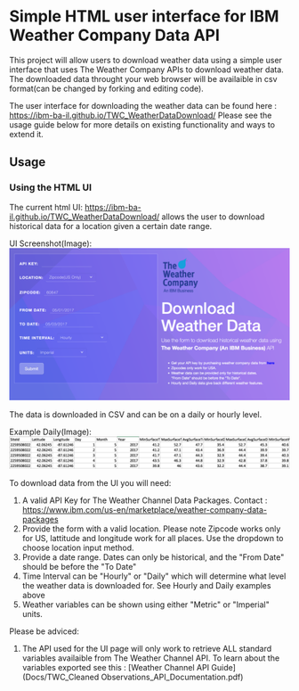 
# Simple HTML user interface for IBM Weather Company Data API

This project will allow users to download weather data using a simple user interface that uses The Weather Company APIs to download weather data. The downloaded data throught your web browser will be availaible in csv format(can be changed by forking and editing code). 

The user interface  for downloading the weather data can be found here : https://ibm-ba-il.github.io/TWC_WeatherDataDownload/
Please see the usage guide below for more details on existing functionality and ways to extend it.

## Usage

### Using the HTML UI
The current html UI: https://ibm-ba-il.github.io/TWC_WeatherDataDownload/ allows the user to download historical data for a location given a certain date range. 

UI Screenshot(Image): 
![](Docs/UIScreenshot.png?raw=true "UI Screenshot")

The data is downloaded in CSV and can be on a daily or hourly level.

Example Daily(Image): 
![](Docs/DailyExample.png?raw=true "Daily Example Data")

To download data from the UI you will need:

1. A valid API Key for The Weather Channel Data Packages. Contact : https://www.ibm.com/us-en/marketplace/weather-company-data-packages
2. Provide the form with a valid location. Please note Zipcode works only for US, lattitude and longitude work for all places. Use the dropdown to choose location input method.
3. Provide a date range. Dates can only be historical, and the "From Date" should be before the "To Date"
4. Time Interval can be "Hourly" or "Daily" which will determine what level the weather data is downloaded for. See Hourly and Daily examples above
5. Weather variables can be shown using either "Metric" or "Imperial" units. 

Please be adviced:

1. The API used for the UI page will only work to retrieve ALL standard variables availaible from The Weather Channel API. To learn about the variables exported see this : [Weather Channel API Guide] (Docs/TWC_Cleaned Observations_API_Documentation.pdf)



